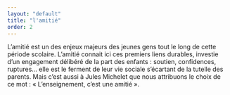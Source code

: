 ```yaml
---
layout: "default"
title: "l'amitié"
order: 2
---
```


L’amitié est un des enjeux majeurs des jeunes gens tout le long de cette période scolaire. L’amitié connait ici ces premiers liens durables, investie d’un engagement délibéré de la part des enfants : soutien, confidences, ruptures… elle est le ferment de leur vie sociale s’écartant de la tutelle des parents.
Mais c’est aussi à Jules Michelet que nous attribuons le choix de ce mot : « L’enseignement, c’est une amitié ».

